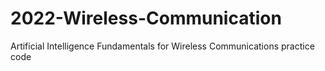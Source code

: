 # 2022-Wireless-Communication
Artificial Intelligence Fundamentals for Wireless Communications practice code
